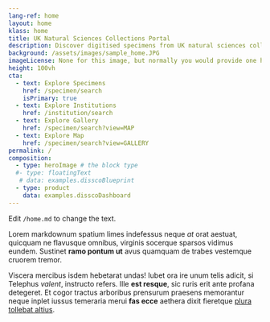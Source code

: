 ```yaml
---
lang-ref: home
layout: home
klass: home
title: UK Natural Sciences Collections Portal
description: Discover digitised specimens from UK natural sciences collections
background: /assets/images/sample_home.JPG
imageLicense: None for this image, but normally you would provide one here
height: 100vh
cta:
  - text: Explore Specimens
    href: /specimen/search
    isPrimary: true
  - text: Explore Institutions
    href: /institution/search
  - text: Explore Gallery
    href: /specimen/search?view=MAP
  - text: Explore Map
    href: /specimen/search?view=GALLERY
permalink: /
composition:
  - type: heroImage # the block type
  #- type: floatingText
   # data: examples.disscoBlueprint
  - type: product
    data: examples.disscoDashboard
---
```


Edit `/home.md` to change the text.

Lorem markdownum spatium limes indefessus neque *at* orat aestuat, quicquam ne
flavusque omnibus, virginis socerque sparsos vidimus eundem. Sustinet **ramo
pontum ut** avus quamquam de trabes vestemque cruorem tremor.

Viscera mercibus isdem hebetarat undas! Iubet ora ire unum telis adicit, si
Telephus *valent*, instructo refers. Ille **est resque**, sic ruris erit ante
profana detegeret. Et cogor tractus arboribus prensurum praesens memorantur
neque inplet iussus temeraria merui **fas ecce** aethera dixit fieretque [plura
tollebat altius](http://virgineusque.net/est.html).


